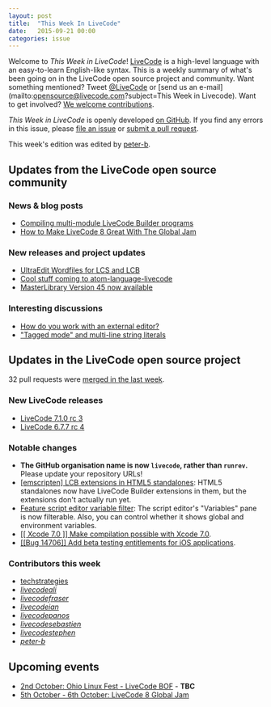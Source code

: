```yaml
---
layout: post
title:  "This Week In LiveCode"
date:   2015-09-21 00:00
categories: issue
---
```


Welcome to *This Week in LiveCode*!  [LiveCode](https://livecode.com/) is a high-level language with an easy-to-learn English-like syntax.  This is a weekly summary of what's been going on in the LiveCode open source project and community.  Want something mentioned?  Tweet [@LiveCode](https://twitter.com/LiveCode) or [send us an e-mail](mailto:opensource@livecode.com?subject=This Week in Livecode).  Want to get involved?  [We welcome contributions](https://github.com/livecode/livecode).

*This Week in LiveCode* is openly developed [on GitHub](https://github.com/livecode/this-week-in-livecode).  If you find any errors in this issue, please [file an issue](https://github.com/livecode/this-week-in-livecode/issues) or [submit a pull request](https://github.com/livecode/this-week-in-livecode/pulls).

This week's edition was edited by [peter-b](https://github.com/peter-b).

## Updates from the LiveCode open source community

### News & blog posts

* [Compiling multi-module LiveCode Builder programs](http://blog.peter-b.co.uk/2015/09/compiling-multi-module-livecode-builder.html)
* [How to Make LiveCode 8 Great With The Global Jam](https://livecode.com/how-to-make-livecode-8-great-with-the-global-jam/)

### New releases and project updates

* [UltraEdit Wordfiles for LCS and LCB](http://lists.runrev.com/pipermail/use-livecode/2015-September/218745.html)
* [Cool stuff coming to atom-language-livecode](http://lists.runrev.com/pipermail/use-livecode/2015-September/218792.html)
* [MasterLibrary Version 45 now available](http://lists.runrev.com/pipermail/use-livecode/2015-September/218858.html)

### Interesting discussions

* [How do you work with an external editor?](http://lists.runrev.com/pipermail/use-livecode/2015-September/218773.html)
* ["Tagged mode" and multi-line string literals](http://forums.livecode.com/viewtopic.php?t=25339)

## Updates in the LiveCode open source project

32 pull requests were [merged in the last week](https://github.com/search?l=&o=asc&s=created&type=Issues&utf8=%E2%9C%93&q=org%3Alivecode+is%3Apublic+is%3Apr+is%3Amerged+merged%3A2015-09-14..2015-09-20).

### New LiveCode releases

* [LiveCode 7.1.0 rc 3](http://downloads.livecode.com/livecode/#7_1_0)
* [LiveCode 6.7.7 rc 4](http://downloads.livecode.com/livecode/#6_7_7)

### Notable changes

* **The GitHub organisation name is now `livecode`, rather than `runrev`.**  Please update your repository URLs!
* [\[emscripten\] LCB extensions in HTML5 standalones](https://github.com/livecode/livecode/pull/2813): HTML5 standalones now have LiveCode Builder extensions in them, but the extensions don't actually run yet.
* [Feature script editor variable filter](https://github.com/livecode/livecode-ide/pull/492): The script editor's "Variables" pane is now filterable. Also, you can control whether it shows global and environment variables.
* [\[\[ Xcode 7.0 \]\] Make compilation possible with Xcode 7.0](https://github.com/livecode/livecode/pull/2869).
* [\[\[Bug 14706\]\] Add beta testing entitlements for iOS applications](https://github.com/livecode/livecode/pull/2851).

### Contributors this week

* [techstrategies](https://github.com/techstrategies)
* *[livecodeali](https://github.com/livecodeali)*
* *[livecodefraser](https://github.com/livecodefraser)*
* *[livecodeian](https://github.com/livecodeian)*
* *[livecodepanos](https://github.com/livecodepanos)*
* *[livecodesebastien](https://github.com/livecodesebastien)*
* *[livecodestephen](https://github.com/livecodestephen)*
* *[peter-b](https://github.com/peter-b)*

## Upcoming events

* [2nd October: Ohio Linux Fest - LiveCode BOF](http://lists.runrev.com/pipermail/use-livecode/2015-September/218838.html) - **TBC**
* [5th October - 6th October: LiveCode 8 Global Jam](https://livecode.com/how-to-make-livecode-8-great-with-the-global-jam/)
